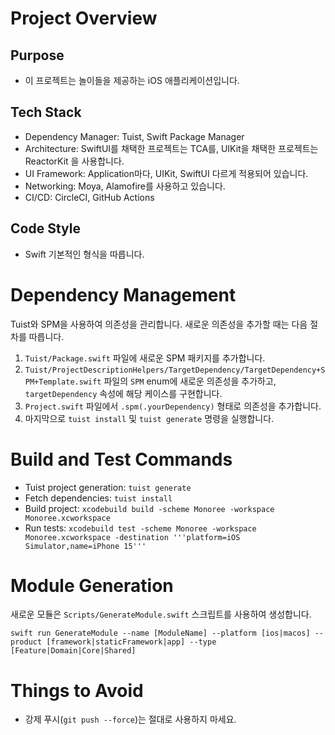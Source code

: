 # Project Overview

## Purpose
- 이 프로젝트는 놀이들을 제공하는 iOS 애플리케이션입니다.

## Tech Stack
- Dependency Manager: Tuist, Swift Package Manager
- Architecture: SwiftUI를 채택한 프로젝트는 TCA를, UIKit을 채택한 프로젝트는 ReactorKit 을 사용합니다.
- UI Framework: Application마다, UIKit, SwiftUI 다르게 적용되어 있습니다.
- Networking: Moya, Alamofire를 사용하고 있습니다.
- CI/CD: CircleCI, GitHub Actions

## Code Style
- Swift 기본적인 형식을 따릅니다.

# Dependency Management

Tuist와 SPM을 사용하여 의존성을 관리합니다. 새로운 의존성을 추가할 때는 다음 절차를 따릅니다.

1.  `Tuist/Package.swift` 파일에 새로운 SPM 패키지를 추가합니다.
2.  `Tuist/ProjectDescriptionHelpers/TargetDependency/TargetDependency+SPM+Template.swift` 파일의 `SPM` enum에 새로운 의존성을 추가하고, `targetDependency` 속성에 해당 케이스를 구현합니다.
3.  `Project.swift` 파일에서 `.spm(.yourDependency)` 형태로 의존성을 추가합니다.
4.  마지막으로 `tuist install` 및 `tuist generate` 명령을 실행합니다.

# Build and Test Commands

- Tuist project generation: `tuist generate`
- Fetch dependencies: `tuist install`
- Build project: `xcodebuild build -scheme Monoree -workspace Monoree.xcworkspace`
- Run tests: `xcodebuild test -scheme Monoree -workspace Monoree.xcworkspace -destination '''platform=iOS Simulator,name=iPhone 15'''`

# Module Generation

새로운 모듈은 `Scripts/GenerateModule.swift` 스크립트를 사용하여 생성합니다.

`swift run GenerateModule --name [ModuleName] --platform [ios|macos] --product [framework|staticFramework|app] --type [Feature|Domain|Core|Shared]`

# Things to Avoid

- 강제 푸시(`git push --force`)는 절대로 사용하지 마세요.
